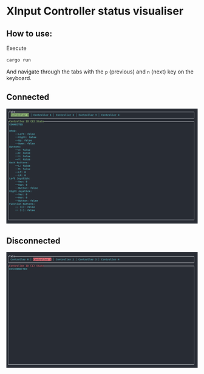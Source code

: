 # XInput Controller status visualiser
## How to use:
Execute
```bash
cargo run 
```
And navigate through the tabs with the `p` (previous) and `n` (next) key on the keyboard.
## Connected
![Connected](connected.png)

## Disconnected
![Connected](disconnected.png)